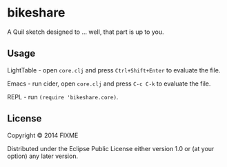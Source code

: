 # bikeshare

A Quil sketch designed to ... well, that part is up to you.

## Usage

LightTable - open `core.clj` and press `Ctrl+Shift+Enter` to evaluate the file.

Emacs - run cider, open `core.clj` and press `C-c C-k` to evaluate the file.

REPL - run `(require 'bikeshare.core)`.

## License

Copyright © 2014 FIXME

Distributed under the Eclipse Public License either version 1.0 or (at
your option) any later version.
